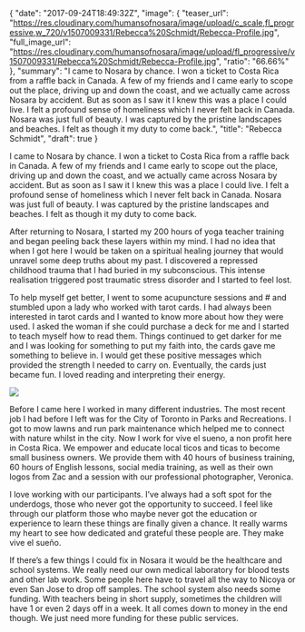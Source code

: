 {
  "date": "2017-09-24T18:49:32Z",
  "image": {
    "teaser_url": "https://res.cloudinary.com/humansofnosara/image/upload/c_scale,fl_progressive,w_720/v1507009331/Rebecca%20Schmidt/Rebecca-Profile.jpg",
    "full_image_url": "https://res.cloudinary.com/humansofnosara/image/upload/fl_progressive/v1507009331/Rebecca%20Schmidt/Rebecca-Profile.jpg",
    "ratio": "66.66%"
  },
  "summary": "I came to Nosara by chance. I won a ticket to Costa Rica from a raffle back in Canada. A few of my friends and I came early to scope out the place, driving up and down the coast, and we actually came across Nosara by accident. But as soon as I saw it I knew this was a place I could live. I felt a profound sense of homeliness which I never felt back in Canada. Nosara was just full of beauty. I was captured by the pristine landscapes and beaches. I felt as though it my duty to come back.",
  "title": "Rebecca Schmidt",
  "draft": true
}
<p>
I came to Nosara by chance. I won a ticket to Costa Rica from a raffle back in Canada. A few of my friends and I came early to scope out the place, driving up and down the coast, and we actually came across Nosara by accident. But as soon as I saw it I knew this was a place I could live. I felt a profound sense of homeliness which I never felt back in Canada. Nosara was just full of beauty. I was captured by the pristine landscapes and beaches. I felt as though it my duty to come back.
</p>
<p>
After returning to Nosara, I started my 200 hours of yoga teacher training and began peeling back these layers within my mind. I had no idea that when I got here I would be taken on a spiritual healing journey that would unravel some deep truths about my past. I discovered a repressed childhood trauma that I had buried in my subconscious. This intense realisation triggered post traumatic stress disorder and I started to feel lost.
</p>
<p>
To help myself get better, I went to some acupuncture sessions and # and stumbled upon a lady who worked with tarot cards. I had always been interested in tarot cards and I wanted to know more about how they were used. I asked the woman if she could purchase a deck for me and I started to teach myself how to read them. Things continued to get darker for me and I was looking for something to put my faith into, the cards gave me something to believe in. I would get these positive messages which provided the strength I needed to carry on. Eventually, the cards just became fun. I loved reading and interpreting their energy.
</p>
<img src="https://res.cloudinary.com/humansofnosara/image/upload/fl_progressive/v1507009097/Rebecca%20Schmidt/Rebecca-Action.jpg" srcset="https://res.cloudinary.com/humansofnosara/image/upload/fl_progressive/v1507009097/Rebecca%20Schmidt/Rebecca-Action.jpg 1000w, https://res.cloudinary.com/humansofnosara/image/upload/c_scale,fl_progressive,w_720/v1507009097/Rebecca%20Schmidt/Rebecca-Action.jpg 720w" sizes="100vw">
<p>
Before I came here I worked in many different industries. The most recent job I had before I left was for the City of Toronto in Parks and Recreations. I got to mow lawns and run park maintenance which helped me to connect with nature whilst in the city. Now I work for vive el sueno, a non profit here in Costa Rica. We empower and educate local ticos and ticas to become small business owners. We provide them with 40 hours of business training, 60 hours of English lessons, social media training, as well as their own logos from Zac and a session with our professional photographer, Veronica.
</p>
<p>
I love working with our participants. I’ve always had a soft spot for the underdogs, those who never got the opportunity to succeed. I feel like through our platform those who maybe never got the education or experience to learn these things are finally given a chance. It really warms my heart to see how dedicated and grateful these people are. They make vive el sueño.
</p>
<p>
If there’s a few things I could fix in Nosara it would be the healthcare and school systems. We really need our own medical laboratory for blood tests and other lab work. Some people here have to travel all the way to Nicoya or even San Jose to drop off samples. The school system also needs some funding. With teachers being in short supply, sometimes the children will have 1 or even 2 days off in a week. It all comes down to money in the end though. We just need more funding for these public services.
</p>